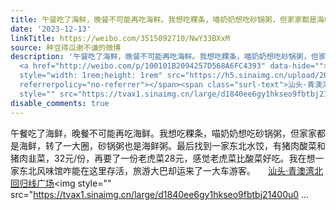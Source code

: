 ```yaml
---
title: 午餐吃了海鲜，晚餐不可能再吃海鲜。我想吃粿条，喵奶奶想吃砂锅粥，但家家都是海鲜，转了一大圈，砂锅粥也是海鲜粥。最后找到一家东北水饺，有猪肉酸菜和猪肉韭...
date: '2023-12-13'
linkTitle: https://weibo.com/3515092710/NwY33BXxM
source: 种豆得瓜谢不谦的微博
description: '午餐吃了海鲜，晚餐不可能再吃海鲜。我想吃粿条，喵奶奶想吃砂锅粥，但家家都是海鲜，转了一大圈，砂锅粥也是海鲜粥。最后找到一家东北水饺，有猪肉酸菜和猪肉韭菜，32元/份，再要了一份老虎菜28元，感觉老虎菜比酸菜好吃。我在想一家东北风味馆咋能在这里存活，旅游大巴却运来了一大车游客。
  <a href="http://weibo.com/p/100101B2094257D568A6FC4393" data-hide=""><span class="url-icon"><img
  style="width: 1rem;height: 1rem" src="https://h5.sinaimg.cn/upload/2015/09/25/3/timeline_card_small_location_default.png"
  referrerpolicy="no-referrer"></span><span class="surl-text">汕头·青澳湾北回归线广场</span></a><img
  style="" src="https://tvax1.sinaimg.cn/large/d1840ee6gy1hkseo9fbtbj21400u0 ...'
disable_comments: true
---
```

午餐吃了海鲜，晚餐不可能再吃海鲜。我想吃粿条，喵奶奶想吃砂锅粥，但家家都是海鲜，转了一大圈，砂锅粥也是海鲜粥。最后找到一家东北水饺，有猪肉酸菜和猪肉韭菜，32元/份，再要了一份老虎菜28元，感觉老虎菜比酸菜好吃。我在想一家东北风味馆咋能在这里存活，旅游大巴却运来了一大车游客。 <a href="http://weibo.com/p/100101B2094257D568A6FC4393" data-hide=""><span class="url-icon"><img style="width: 1rem;height: 1rem" src="https://h5.sinaimg.cn/upload/2015/09/25/3/timeline_card_small_location_default.png" referrerpolicy="no-referrer"></span><span class="surl-text">汕头·青澳湾北回归线广场</span></a><img style="" src="https://tvax1.sinaimg.cn/large/d1840ee6gy1hkseo9fbtbj21400u0 ...